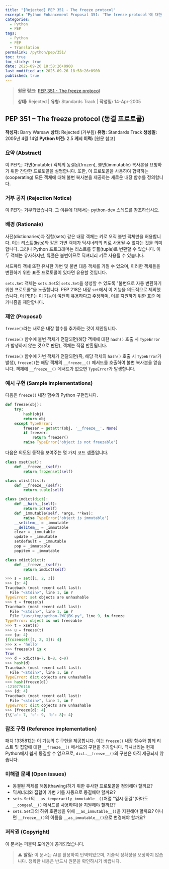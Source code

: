 ```yaml
---
title: "[Rejected] PEP 351 - The freeze protocol"
excerpt: "Python Enhancement Proposal 351: 'The freeze protocol'에 대한 한국어 번역입니다."
categories:
  - Python
  - PEP
tags:
  - Python
  - PEP
  - Translation
permalink: /python/pep/351/
toc: true
toc_sticky: true
date: 2025-09-26 18:58:26+0900
last_modified_at: 2025-09-26 18:58:26+0900
published: true
---
```

> **원문 링크:** [PEP 351 - The freeze protocol](https://peps.python.org/pep-0351/)
>
> **상태:** Rejected | **유형:** Standards Track | **작성일:** 14-Apr-2005

## PEP 351 – The freeze protocol (동결 프로토콜)

**작성자:** Barry Warsaw <barry at python.org>
**상태:** Rejected (거부됨)
**유형:** Standards Track
**생성일:** 2005년 4월 14일
**Python 버전:** 2.5
**게시 이력:** [원문 참고]

### 요약 (Abstract)
이 PEP는 가변(mutable) 객체의 동결된(frozen), 불변(immutable) 복사본을 요청하기 위한 간단한 프로토콜을 설명합니다. 또한, 이 프로토콜을 사용하여 협력하는(cooperating) 모든 객체에 대해 불변 복사본을 제공하는 새로운 내장 함수를 정의합니다.

### 거부 공지 (Rejection Notice)
이 PEP는 거부되었습니다. 그 이유에 대해서는 python-dev 스레드를 참조하십시오.

### 배경 (Rationale)
사전(dictionaries)과 집합(sets) 같은 내장 객체는 키로 오직 불변 객체만을 허용합니다. 이는 리스트(lists)와 같은 가변 객체가 딕셔너리의 키로 사용될 수 없다는 것을 의미합니다. 그러나 Python 프로그래머는 리스트를 튜플(tuple)로 변환할 수 있습니다. 이 두 객체는 유사하지만, 튜플은 불변이므로 딕셔너리 키로 사용될 수 있습니다.

서드파티 객체 또한 유사한 가변 및 불변 대응 객체를 가질 수 있으며, 이러한 객체들을 변환하기 위한 표준 프로토콜이 있다면 유용할 것입니다.

`sets.Set` 객체는 `sets.Set`의 `sets.Set`을 생성할 수 있도록 "불변으로 자동 변환하기 위한 프로토콜"을 노출합니다. PEP 218은 내장 `set`에서 이 기능을 의도적으로 제외했습니다. 이 PEP는 이 기능이 여전히 유용하다고 주장하며, 이를 지원하기 위한 표준 메커니즘을 제안합니다.

### 제안 (Proposal)
`freeze()`라는 새로운 내장 함수를 추가하는 것이 제안됩니다.

`freeze()` 함수에 불변 객체가 전달되면(해당 객체에 대한 `hash()` 호출 시 `TypeError`가 발생하지 않는 것으로 판단), 객체는 직접 반환됩니다.

`freeze()` 함수에 가변 객체가 전달되면(즉, 해당 객체의 `hash()` 호출 시 `TypeError`가 발생), `freeze()`는 해당 객체의 `__freeze__()` 메서드를 호출하여 불변 복사본을 얻습니다. 객체에 `__freeze__()` 메서드가 없으면 `TypeError`가 발생합니다.

### 예시 구현 (Sample implementations)
다음은 `freeze()` 내장 함수의 Python 구현입니다.

```python
def freeze(obj):
    try:
        hash(obj)
        return obj
    except TypeError:
        freezer = getattr(obj, '__freeze__', None)
        if freezer:
            return freezer()
        raise TypeError('object is not freezable')
```
다음은 의도된 동작을 보여주는 몇 가지 코드 샘플입니다.

```python
class xset(set):
    def __freeze__(self):
        return frozenset(self)

class xlist(list):
    def __freeze__(self):
        return tuple(self)

class imdict(dict):
    def __hash__(self):
        return id(self)
    def _immutable(self, *args, **kws):
        raise TypeError('object is immutable')
    __setitem__ = _immutable
    __delitem__ = _immutable
    clear = _immutable
    update = _immutable
    setdefault = _immutable
    pop = _immutable
    popitem = _immutable

class xdict(dict):
    def __freeze__(self):
        return imdict(self)
```

```python
>>> s = set([1, 2, 3])
>>> {s: 4}
Traceback (most recent call last):
  File "<stdin>", line 1, in ?
TypeError: set objects are unhashable
>>> t = freeze(s)
Traceback (most recent call last):
  File "<stdin>", line 1, in ?
  File "/usr/tmp/python-lWCjBK.py", line 9, in freeze
TypeError: object is not freezable
>>> t = xset(s)
>>> u = freeze(t)
>>> {u: 4}
{frozenset([1, 2, 3]): 4}
>>> x = 'hello'
>>> freeze(x) is x
True
>>> d = xdict(a=7, b=8, c=9)
>>> hash(d)
Traceback (most recent call last):
  File "<stdin>", line 1, in ?
TypeError: dict objects are unhashable
>>> hash(freeze(d))
-1210776116
>>> {d: 4}
Traceback (most recent call last):
  File "<stdin>", line 1, in ?
TypeError: dict objects are unhashable
>>> {freeze(d): 4}
{\{'a': 7, 'c': 9, 'b': 8}: 4}
```


### 참조 구현 (Reference implementation)
패치 1335812는 이 기능의 C 구현을 제공합니다. 이는 `freeze()` 내장 함수와 함께 리스트 및 집합에 대한 `__freeze__()` 메서드의 구현을 추가합니다. 딕셔너리는 현재 Python에서 쉽게 동결할 수 없으므로, `dict.__freeze__()`의 구현은 아직 제공되지 않습니다.

### 미해결 문제 (Open issues)
* 동결된 객체를 해동(thawing)하기 위한 유사한 프로토콜을 정의해야 할까요?
* 딕셔너리와 집합이 가변 키를 자동으로 동결해야 할까요?
* `sets.Set`의 `__as_temporarily_immutable__()`처럼 "임시 동결"(아마도 `__congeal__()` 메서드를 사용하여)을 지원해야 할까요?
* `sets.Set`과의 하위 호환성을 위해 `__as_immutable__()`을 지원해야 할까요? 아니면 `__freeze__()`의 이름을 `__as_immutable__()`으로 변경해야 할까요?

### 저작권 (Copyright)
이 문서는 퍼블릭 도메인에 공개되었습니다.

> ⚠️ **알림:** 이 문서는 AI를 활용하여 번역되었으며, 기술적 정확성을 보장하지 않습니다. 정확한 내용은 반드시 원문을 확인하시기 바랍니다.